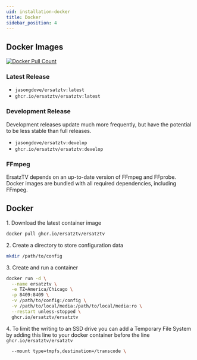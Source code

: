 ```yaml
---
uid: installation-docker
title: Docker
sidebar_position: 4
---
```


## Docker Images

<a href="https://hub.docker.com/r/jasongdove/ersatztv"><img alt="Docker Pull Count" src="https://img.shields.io/docker/pulls/jasongdove/ersatztv" /></a>

### Latest Release

- `jasongdove/ersatztv:latest`
- `ghcr.io/ersatztv/ersatztv:latest`

### Development Release

Development releases update much more frequently, but have the potential to be less stable than full releases. 

- `jasongdove/ersatztv:develop`
- `ghcr.io/ersatztv/ersatztv:develop`

### FFmpeg

ErsatzTV depends on an up-to-date version of FFmpeg and FFprobe. Docker images are bundled with all required dependencies, including FFmpeg.

## Docker

1\. Download the latest container image

```bash
docker pull ghcr.io/ersatztv/ersatztv
```

2\. Create a directory to store configuration data

```bash
mkdir /path/to/config
```

3\. Create and run a container

```bash
docker run -d \
  --name ersatztv \
  -e TZ=America/Chicago \
  -p 8409:8409 \
  -v /path/to/config:/config \
  -v /path/to/local/media:/path/to/local/media:ro \
  --restart unless-stopped \
  ghcr.io/ersatztv/ersatztv
```

4\. To limit the writing to an SSD drive you can add a Temporary File System by adding this line to your docker container before the line `ghcr.io/ersatztv/ersatztv`

```bash
  --mount type=tmpfs,destination=/transcode \
```
